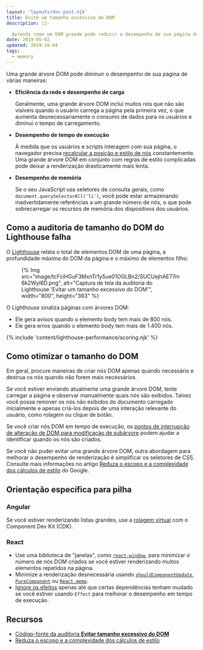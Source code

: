 ```yaml
---
layout: 'layouts/doc-post.njk'
title: Evite um tamanho excessivo de DOM
description: |2-

  Aprenda como um DOM grande pode reduzir o desempenho de sua página da web e como você pode reduzir o tamanho dele no momento do carregamento.
date: 2019-05-02
updated: 2019-10-04
tags:
  - memory
---
```


Uma grande árvore DOM pode diminuir o desempenho de sua página de várias maneiras:

- **Eficiência da rede e desempenho de carga**

    Geralmente, uma grande árvore DOM inclui muitos nós que não são visíveis quando o usuário carrega a página pela primeira vez, o que aumenta desnecessariamente o consumo de dados para os usuários e diminui o tempo de carregamento.

- **Desempenho de tempo de execução**

    À medida que os usuários e scripts interagem com sua página, o navegador precisa [recalcular a posição e estilo de nós](https://developers.google.com/web/fundamentals/performance/rendering/reduce-the-scope-and-complexity-of-style-calculations?utm_source=lighthouse&utm_medium=cli) constantemente. Uma grande árvore DOM em conjunto com regras de estilo complicadas pode deixar a renderização drasticamente mais lenta.

- **Desempenho de memória**

    Se o seu JavaScript usa seletores de consulta gerais, como `document.querySelectorAll('li')`, você pode estar armazenando inadvertidamente referências a um grande número de nós, o que pode sobrecarregar os recursos de memória dos dispositivos dos usuários.

## Como a auditoria de tamanho do DOM do Lighthouse falha

O [Lighthouse](https://developers.google.com/web/tools/lighthouse/) relata o total de elementos DOM de uma página, a profundidade máxima do DOM da página e o máximo de elementos filho:

<figure>{% Img src="image/tcFciHGuF3MxnTr1y5ue01OGLBn2/SUCUejhAE77m6k2WyI6D.png", alt="Captura de tela da auditoria do Lighthouse 'Evitar um tamanho excessivo do DOM'", width="800", height="363" %}</figure>

O Lighthouse sinaliza páginas com árvores DOM:

- Ele gera avisos quando o elemento body tem mais de 800 nós.
- Ele gera erros quando o elemento body tem mais de 1.400 nós.

{% include 'content/lighthouse-performance/scoring.njk' %}

## Como otimizar o tamanho do DOM

Em geral, procure maneiras de criar nós DOM apenas quando necessário e destrua os nós quando não forem mais necessários.

Se você estiver enviando atualmente uma grande árvore DOM, tente carregar a página e observar manualmente quais nós são exibidos. Talvez você possa remover os nós não exibidos do documento carregado inicialmente e apenas criá-los depois de uma interação relevante do usuário, como rolagem ou clique de botão.

Se você criar nós DOM em tempo de execução, os [pontos de interrupção de alteração de DOM para modificação de subárvore](https://developers.google.com/web/tools/chrome-devtools/javascript/breakpoints#dom) podem ajudar a identificar quando os nós são criados.

Se você não puder evitar uma grande árvore DOM, outra abordagem para melhorar o desempenho de renderização é simplificar os seletores de CSS. Consulte mais informações no artigo [Reduza o escopo e a complexidade dos cálculos de estilo](https://developers.google.com/web/fundamentals/performance/rendering/reduce-the-scope-and-complexity-of-style-calculations) do Google.

## Orientação específica para pilha

### Angular

Se você estiver renderizando listas grandes, use a [rolagem virtual](https://web.dev/virtualize-lists-with-angular-cdk/) com o Component Dev Kit (CDK).

### React

- Use uma biblioteca de "janelas", como [`react-window`](https://web.dev/virtualize-long-lists-react-window/), para minimizar o número de nós DOM criados se você estiver renderizando muitos elementos repetidos na página.
- Minimize a renderização desnecessária usando [`shouldComponentUpdate`](https://reactjs.org/docs/optimizing-performance.html#shouldcomponentupdate-in-action), [`PureComponent`](https://reactjs.org/docs/react-api.html#reactpurecomponent) ou [`React.memo`](https://reactjs.org/docs/react-api.html#reactmemo).
- [Ignore os efeitos](https://reactjs.org/docs/hooks-effect.html#tip-optimizing-performance-by-skipping-effects) apenas até que certas dependências tenham mudado se você estiver usando `Effect` para melhorar o desempenho em tempo de execução.

## Recursos

- [Código-fonte da auditoria **Evitar tamanho excessivo do DOM**](https://github.com/GoogleChrome/lighthouse/blob/master/lighthouse-core/audits/dobetterweb/dom-size.js)
- [Reduza o escopo e a complexidade dos cálculos de estilo](https://developers.google.com/web/fundamentals/performance/rendering/reduce-the-scope-and-complexity-of-style-calculations)
